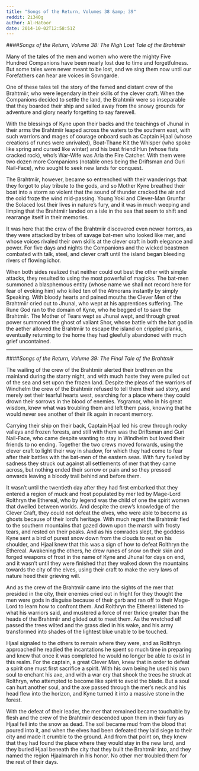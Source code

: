 ```yaml
---
title: "Songs of the Return, Volumes 38 &amp; 39"
reddit: 2i340g
author: Al-Hatoor
date: 2014-10-02T12:58:51Z
---
```


####*Songs of the Return, Volume 38: The Nigh Lost Tale of the Brahtmiir*

Many of the tales of the men and women who were the mighty Five Hundred Companions have been nearly lost due to time and forgetfulness. But some tales were never meant to be lost, and we sing them now until our Forefathers can hear are voices in Sovngarde.

One of these tales tell the story of the famed and distant crew of the Brahtmiir, who were legendary in their skills of the clever craft. When the Companions decided to settle the land, the Brahtmiir were so inseparable that they boarded their ship and sailed away from the snowy grounds for adventure and glory nearly forgetting to say farewell.

With the blessings of Kyne upon their backs and the teachings of Jhunal in their arms the Brahtmiir leaped across the waters to the southern east, with such warriors and mages of courage onboard such as Captain Hjaal (whose creations of runes were unrivaled), Boat-Thane Kit the Whisper (who spoke like spring and cursed like winter) and his best friend Hun (whose fists cracked rock), who’s War-Wife was Aria the Fire Catcher. With them were two dozen more Companions (notable ones being the Driftsman and Guri Nail-Face), who sought to seek new lands for conquest.

The Brahtmiir, however, became so entrenched with their wanderings that they forgot to play tribute to the gods, and so Mother Kyne breathed their boat into a storm so violent that the sound of thunder cracked the air and the cold froze the wind mid-passing. Young Yoki and Clever-Man Grunfar the Solaced lost their lives in nature’s fury, and it was in much weeping and limping that the Brahtmiir landed on a isle in the sea that seem to shift and rearrange itself in their memories.

It was here that the crew of the Brahtmiir discovered even newer horrors, as they were attacked by tribes of savage bat-men who looked like mer, and whose voices rivaled their own skills at the clever craft in both elegance and power. For five days and nights the Companions and the wicked beastmen combated with talk, steel, and clever craft until the island began bleeding rivers of flowing ichor.

When both sides realized that neither could out best the other with simple attacks, they resulted to using the most powerful of magicks. The bat-men summoned a blasphemous entity (whose name we shall not record here for fear of evoking him) who killed ten of the Atmorans instantly by simply Speaking. With bloody hearts and pained mouths the Clever Men of the Brahtmiir cried out to Jhunal, who wept at his apprentices suffering. The Rune God ran to the domain of Kyne, who he begged of to save the Brahtmiir. The Mother of Tears wept as Jhunal wept, and through great power summoned the ghost of valiant Shor, whose battle with the bat god in the aether allowed the Brahtmiir to escape the island on crippled planks, eventually returning to the home they had gleefully abandoned with much grief uncontained.
___________________________________________________________

####*Songs of the Return, Volume 39: The Final Tale of the Brahtmiir*

The wailing of the crew of the Brahtmiir alerted their brethren on the mainland during the starry night, and with much haste they were pulled out of the sea and set upon the frozen land. Despite the pleas of the warriors of Windhelm the crew of the Brahtmiir refused to tell them their sad story, and merely set their tearful hearts west, searching for a place where they could drown their sorrows in the blood of enemies. Ysgramor, who in his great wisdom, knew what was troubling them and left them pass, knowing that he would never see another of their ilk again in recent memory.

Carrying their ship on their back, Captain Hjaal led his crew through rocky valleys and frozen forests, and still with them was the Driftsman and Guri Nail-Face, who came despite wanting to stay in Windhelm but loved their friends to no ending. Together the two crews moved forwards, using the clever craft to light their way in shadow, for which they had come to fear after their battles with the bat-men of the eastern seas. With fury fueled by sadness they struck out against all settlements of mer that they came across, but nothing ended their sorrow or pain and so they pressed onwards leaving a bloody trail behind and before them.

It wasn’t until the twentieth day after they had first embarked that they entered a region of muck and frost populated by mer led by Mage-Lord Rolthryn the Ethereal, who by legend was the child of one the spirit women that dwelled between worlds. And despite the crew’s knowledge of the Clever Craft, they could not defeat the elves, who were able to become as ghosts because of their lord’s heritage. With much regret the Brahtmiir fled to the southern mountains that gazed down upon the marsh with frosty tears, and rested on their peaks. And as his comrades slept, the goddess Kyne sent a bird of purest snow down from the clouds to rest on his shoulder, and Hjaal knew that this was a sign of how to defeat Rolthryn the Ethereal. Awakening the others, he drew runes of snow on their skin and forged weapons of frost in the name of Kyne and Jhunal for days on end, and it wasn’t until they were finished that they walked down the mountains towards the city of the elves, using their craft to make the very laws of nature heed their grieving will.

And as the crew of the Brahtmiir came into the sights of the mer that presided in the city, their enemies cried out in fright for they thought the men were gods in disguise because of their garb and ran off to their Mage-Lord to learn how to confront them. And Rolthryn the Ethereal listened to what his warriors said, and mustered a force of mer thrice greater than the heads of the Brahtmiir and glided out to meet them. As the wretched elf passed the trees wilted and the grass died in his wake, and his army transformed into shades of the lightest blue unable to be touched.

Hjaal signaled to the others to remain where they were, and as Rolthryn approached he readied the incantations he spent so much time in preparing and knew that once it was completed he would no longer be able to exist in this realm. For the captain, a great Clever Man, knew that in order to defeat a spirit one must first sacrifice a spirit. With his own being he used his own soul to enchant his axe, and with a war cry that shook the trees he struck at Rolthryn, who attempted to become like spirit to avoid the blade. But a soul can hurt another soul, and the axe passed through the mer’s neck and his head flew into the horizon, and Kyne turned it into a massive stone in the forest.

With the defeat of their leader, the mer that remained became touchable by flesh and the crew of the Brahtmiir descended upon them in their fury as Hjaal fell into the snow as dead. The soil became mud from the blood that poured into it, and when the elves had been defeated they laid siege to their city and made it crumble to the ground. And from that point on, they knew that they had found the place where they would stay in the new land, and they buried Hjaal beneath the city that they built the Brahtmiir into, and they named the region Hjaalmarch in his honor. No other mer troubled them for the rest of their days.
